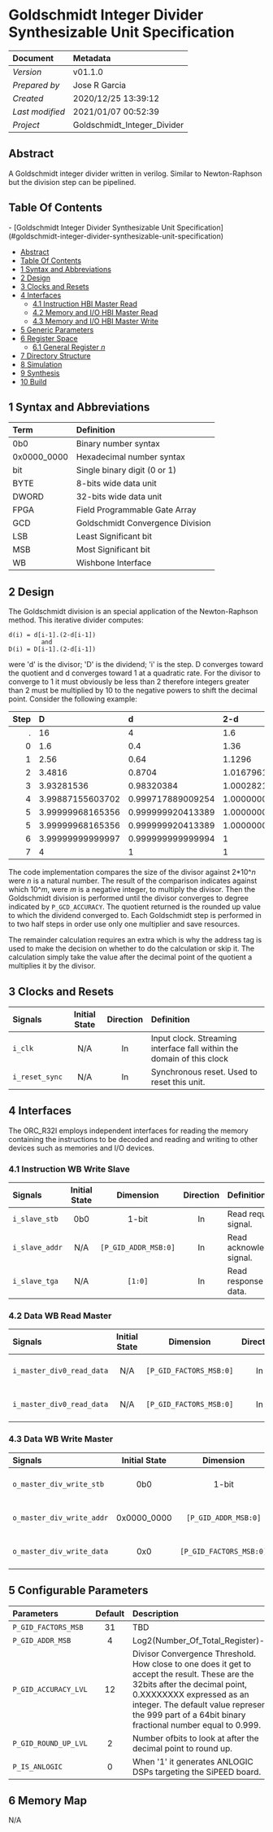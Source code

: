 # Goldschmidt Integer Divider Synthesizable Unit Specification

Document        | Metadata
:-------------- | :------------------
_Version_       | v01.1.0
_Prepared by_   | Jose R Garcia
_Created_       | 2020/12/25 13:39:12
_Last modified_ | 2021/01/07 00:52:39
_Project_       | Goldschmidt_Integer_Divider

## Abstract

A Goldschmidt integer divider written in verilog. Similar to Newton-Raphson but the division step can be pipelined. 

## Table Of Contents

<!-- TOC depthFrom:1 depthTo:6 withLinks:1 updateOnSave:1 orderedList:0 --> - [Goldschmidt Integer Divider Synthesizable Unit Specification](#goldschmidt-integer-divider-synthesizable-unit-specification)
  - [Abstract](#abstract)
  - [Table Of Contents](#table-of-contents)
  - [1 Syntax and Abbreviations](#1-syntax-and-abbreviations)
  - [2 Design](#2-design)
  - [3 Clocks and Resets](#3-clocks-and-resets)
  - [4 Interfaces](#4-interfaces)
    - [4.1 Instruction HBI Master Read](#41-instruction-hbi-master-read)
    - [4.2 Memory and I/O HBI Master Read](#42-memory-and-io-hbi-master-read)
    - [4.3 Memory and I/O HBI Master Write](#43-memory-and-io-hbi-master-write)
  - [5 Generic Parameters](#5-generic-parameters)
  - [6 Register Space](#6-register-space)
    - [6.1 General Register _n_](#61-general-register-n)
  - [7 Directory Structure](#7-directory-structure)
  - [8 Simulation](#8-simulation)
  - [9 Synthesis](#9-synthesis)
  - [10 Build](#10-build)<!-- /TOC -->

 ## 1 Syntax and Abbreviations

Term        | Definition
:---------- | :---------------------------------------------
0b0         | Binary number syntax
0x0000_0000 | Hexadecimal number syntax
bit         | Single binary digit (0 or 1)
BYTE        | 8-bits wide data unit
DWORD       | 32-bits wide data unit
FPGA        | Field Programmable Gate Array
GCD         | Goldschmidt Convergence Division
LSB         | Least Significant bit
MSB         | Most Significant bit
WB          | Wishbone Interface


## 2 Design

The Goldschmidt division is an special application of the Newton-Raphson method. This iterative divider computes:

    d(i) = d[i-1].(2-d[i-1])
             and
    D(i) = D[i-1].(2-d[i-1])

were 'd' is the divisor; 'D' is the dividend; 'i' is the step. D converges toward the quotient and d converges toward 1 at a quadratic rate. For the divisor to converge to 1 it must obviously be less than 2 therefore integers greater than 2 must be multiplied by 10 to the negative powers to shift the decimal point. Consider the following example:

Step  | D                | d                 | 2-d
----: | :--------------- | :---------------- | :---------------
.	    | 16	             | 4                 | 1.6
0	    | 1.6	             | 0.4               | 1.36
1	    | 2.56             | 0.64              | 1.1296
2	    | 3.4816           | 0.8704            | 1.01679616
3	    | 3.93281536       | 0.98320384        | 1.00028211099075
4	    | 3.99887155603702 | 0.999717889009254 | 1.00000007958661
5	    | 3.99999968165356 | 0.999999920413389 | 1.00000000000001
5	    | 3.99999968165356 | 0.999999920413389 | 1.00000000000001
6     | 3.99999999999997 | 0.999999999999994 | 1
7     | 4                | 1                 | 1

The code implementation compares the size of the divisor against 2*10^_n_ were _n_ is a natural number. The result of the comparison indicates against which 10^_m_, were _m_ is a negative integer, to multiply the divisor. Then the Goldschmidt division is performed until the divisor converges to degree indicated by `P_GCD_ACCURACY`. The quotient returned is the rounded up value to which the dividend converged to. Each Goldschmidt step is performed in to two half steps in order use only one multiplier and save resources.
    
The remainder calculation requires an extra which is why the address tag is used to make the decision on whether to do the calculation or skip it. The calculation simply take the value after the decimal point of the quotient a multiplies it by the divisor.


## 3 Clocks and Resets

Signals        | Initial State | Direction | Definition
:------------- | :-----------: | :-------: | :--------------------------------------------------------------------
`i_clk`        |      N/A      |    In     | Input clock. Streaming interface fall within the domain of this clock
`i_reset_sync` |      N/A      |    In     | Synchronous reset. Used to reset this unit.

## 4 Interfaces

The ORC_R32I employs independent interfaces for reading the memory containing the instructions to be decoded and reading and writing to other devices such as memories and I/O devices.

### 4.1 Instruction WB Write Slave

Signals        | Initial State | Dimension | Direction | Definition
:------------- | :-----------: | :-------: | :-------: | :-----------------------
`i_slave_stb`  |      0b0      |   1-bit   |    In     | Read request signal.
`i_slave_addr` |      N/A      |  `[P_GID_ADDR_MSB:0]`   |    In     | Read acknowledge signal.
`i_slave_tga`  |      N/A      |  `[1:0]`  |    In     | Read response data.

### 4.2 Data WB Read Master

Signals                   | Initial State | Dimension | Direction | Definition
:------------------------ | :-----------: | :-------: | :-------: | :-----------------------
`i_master_div0_read_data` |      N/A      | `[P_GID_FACTORS_MSB:0]`  |    In     | Read response data.
`i_master_div0_read_data` |      N/A      | `[P_GID_FACTORS_MSB:0]`  |    In     | Read response data.

### 4.3 Data WB Write Master

Signals                   | Initial State | Dimension | Direction | Definition
:------------------------ | :-----------: | :-------: | :-------: | :------------------------
`o_master_div_write_stb`  |      0b0      |   1-bit   |    Out    | Write request signal.
`o_master_div_write_addr` |  0x0000_0000  | `[P_GID_ADDR_MSB:0]`  |    Out    | Write Address signal.
`o_master_div_write_data` |      0x0      | `[P_GID_FACTORS_MSB:0]` |    Out    | Write byte enable

## 5 Configurable Parameters

Parameters           |   Default  | Description
:------------------- | :--------: | :---------------------------------------------------
`P_GID_FACTORS_MSB`  |      31    | TBD
`P_GID_ADDR_MSB`     |      4     | Log2(Number_Of_Total_Register)-1 
`P_GID_ACCURACY_LVL` |     12     | Divisor Convergence Threshold. How close to one does it get to accept the result. These are the 32bits after the decimal point, 0.XXXXXXXX expressed as an integer. The default value represent the 999 part of a 64bit binary fractional number equal to 0.999.
`P_GID_ROUND_UP_LVL` |      2     | Number ofbits to look at after the decimal point to round up.
`P_IS_ANLOGIC`       |      0     | When '1' it generates ANLOGIC DSPs targeting the SiPEED board. 

## 6 Memory Map

N/A
